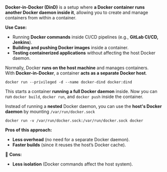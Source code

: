 **Docker-in-Docker (DinD)** is a setup where **a Docker container runs another Docker daemon inside it**, allowing you to create and manage containers from within a container.

**Use Case:**
- Running **Docker commands** inside CI/CD pipelines (e.g., **GitLab CI/CD, Jenkins**).
- **Building and pushing Docker images** inside a container.
- **Testing containerized applications** without affecting the host Docker daemon.

Normally, Docker **runs on the host machine** and manages containers.  
With **Docker-in-Docker**, a container **acts as a separate Docker host**.

`docker run --privileged -d --name docker-dind docker:dind`

This starts a container **running a full Docker daemon** inside.
Now you can run `docker build`, `docker run`, and `docker push` inside the container.

Instead of running a **nested** Docker daemon, you can use the **host's Docker daemon** by mounting `/var/run/docker.sock`

`docker run -v /var/run/docker.sock:/var/run/docker.sock docker`

**Pros of this approach:**
- **Less overhead** (no need for a separate Docker daemon).
- **Faster builds** (since it reuses the host’s Docker cache).

🔹 **Cons:**
- **Less isolation** (Docker commands affect the host system).